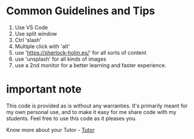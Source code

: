 # Common Guidelines and Tips

1. Use VS Code
1. Use split window
1. Ctrl 'slash'
1. Multiple click with 'alt'
1. use 'https://sherlock-holm.es/' for all sorts of content
1. use 'unsplash' for all kinds of images
1. use a 2nd monitor for a better learning and faster experience.

# important note

This code is provided as is without any warranties. It's primarily meant for my own personal use, and to make it easy for me share code with my students. Feel free to use this code as it pleases you.

Know more about your Tutor - [Tutor](https://jay-study-nildana.github.io/developerprofile)